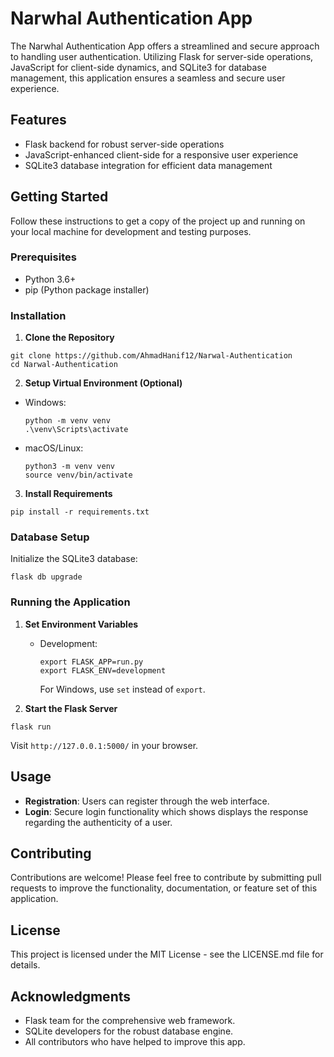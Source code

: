 # Narwhal Authentication App

The Narwhal Authentication App offers a streamlined and secure approach to handling user authentication. Utilizing Flask for server-side operations, JavaScript for client-side dynamics, and SQLite3 for database management, this application ensures a seamless and secure user experience.

## Features

- Flask backend for robust server-side operations
- JavaScript-enhanced client-side for a responsive user experience
- SQLite3 database integration for efficient data management

## Getting Started

Follow these instructions to get a copy of the project up and running on your local machine for development and testing purposes.

### Prerequisites

- Python 3.6+
- pip (Python package installer)

### Installation

1. **Clone the Repository**
  ```
git clone https://github.com/AhmadHanif12/Narwal-Authentication
cd Narwal-Authentication
  ```

2. **Setup Virtual Environment (Optional)**
- Windows:
  ```
  python -m venv venv
  .\venv\Scripts\activate
  ```
- macOS/Linux:
  ```
  python3 -m venv venv
  source venv/bin/activate
  ```

3. **Install Requirements**
  ```
pip install -r requirements.txt
  ```
### Database Setup

Initialize the SQLite3 database:
  ```
flask db upgrade

  ```

### Running the Application

1. **Set Environment Variables**
   - Development:
     ```
     export FLASK_APP=run.py
     export FLASK_ENV=development
     ```
     For Windows, use `set` instead of `export`.

2. **Start the Flask Server**
  ```
flask run
  ```
Visit `http://127.0.0.1:5000/` in your browser.

## Usage

- **Registration**: Users can register through the web interface.
- **Login**: Secure login functionality which shows displays the response regarding the authenticity of a user.

## Contributing

Contributions are welcome! Please feel free to contribute by submitting pull requests to improve the functionality, documentation, or feature set of this application.

## License

This project is licensed under the MIT License - see the LICENSE.md file for details.

## Acknowledgments

- Flask team for the comprehensive web framework.
- SQLite developers for the robust database engine.
- All contributors who have helped to improve this app.

